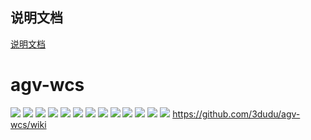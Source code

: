 ## 说明文档

[说明文档](https://github.com/3dudu/agv-wcs/wiki)


# agv-wcs
![](https://raw.githubusercontent.com/3dudu/agv-wcs/main/image/img6.jpeg)
![](https://raw.githubusercontent.com/3dudu/agv-wcs/main/image/img2.jpeg)
![](https://raw.githubusercontent.com/3dudu/agv-wcs/main/image/img3.jpeg)
![](https://raw.githubusercontent.com/3dudu/agv-wcs/main/image/img4.jpeg)
![](https://raw.githubusercontent.com/3dudu/agv-wcs/main/image/img5.jpeg)
![](https://raw.githubusercontent.com/3dudu/agv-wcs/main/image/img7.jpeg)
![](https://raw.githubusercontent.com/3dudu/agv-wcs/main/image/img8.jpeg)
![](https://raw.githubusercontent.com/3dudu/agv-wcs/main/image/img9.jpeg)
![](https://raw.githubusercontent.com/3dudu/agv-wcs/main/image/img10.jpeg)
![](https://raw.githubusercontent.com/3dudu/agv-wcs/main/image/img11.jpeg)
![](https://raw.githubusercontent.com/3dudu/agv-wcs/main/image/img12.jpeg)
![](https://raw.githubusercontent.com/3dudu/agv-wcs/main/image/img13.jpeg)
![](https://raw.githubusercontent.com/3dudu/agv-wcs/main/image/img14.jpeg)
https://github.com/3dudu/agv-wcs/wiki
